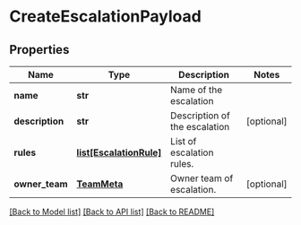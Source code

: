 # CreateEscalationPayload

## Properties
Name | Type | Description | Notes
------------ | ------------- | ------------- | -------------
**name** | **str** | Name of the escalation | 
**description** | **str** | Description of the escalation | [optional] 
**rules** | [**list[EscalationRule]**](EscalationRule.md) | List of escalation rules. | 
**owner_team** | [**TeamMeta**](TeamMeta.md) | Owner team of escalation. | [optional] 

[[Back to Model list]](../README.md#documentation-for-models) [[Back to API list]](../README.md#documentation-for-api-endpoints) [[Back to README]](../README.md)


